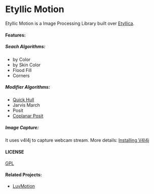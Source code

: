 Etyllic Motion
==============

Etyllic Motion is a Image Processing Library built over [Etyllica](https://github.com/yuripourre/etyllica/).

#### Features:

##### Seach Algorithms: 
- by Color
- by Skin Color
- Flood Fill
- Corners

##### Modifier Algorithms:
- [Quick Hull](https://github.com/yuripourre/etyllic-motion/wiki/Quick%20Hull)
- Jarvis March
- Posit
- [Coplanar Posit](https://github.com/yuripourre/etyllic-motion/wiki/Coplanar-Posit)

##### Image Capture: 

It uses v4l4j to capture webcam stream. More details: [Installing V4l4j](https://github.com/yuripourre/etyllic-motion/wiki/Installing-V4l4j)

#### LICENSE
[GPL](https://www.gnu.org/copyleft/gpl.html)

#### Related Projects:
- [LuvMotion](https://github.com/yuripourre/luvmotion/)
